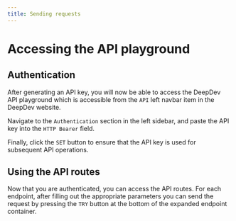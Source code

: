 ```yaml
---
title: Sending requests
---
```


# Accessing the API playground

## Authentication

After generating an API key, you will now be able to access the DeepDev API playground which is accessible from the `API` left navbar item in the DeepDev website.

Navigate to the `Authentication` section in the left sidebar, and paste the API key into the `HTTP Bearer` field.

Finally, click the `SET` button to ensure that the API key is used for subsequent API operations.

## Using the API routes

Now that you are authenticated, you can access the API routes. For each endpoint, after filling out the appropriate parameters you can send the request by pressing the `TRY` button at the bottom of the expanded endpoint container.
